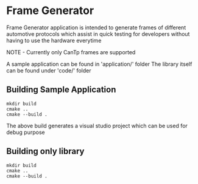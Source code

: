 # Frame Generator
Frame Generator application is intended to generate frames of different automotive protocols which assist in quick testing for developers without having to use the hardware everytime

NOTE - Currently only CanTp frames are supported

A sample application can be found in 'application/' folder
The library itself can be found under 'code/' folder

## Building Sample Application
```
mkdir build
cmake ..
cmake --build .
```
The above build generates a visual studio project which can be used for debug purpose

## Building only library
```
mkdir build
cmake ..
cmake --build .
```
